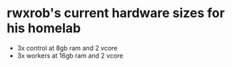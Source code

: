 # rwxrob's current hardware sizes for his homelab

- 3x control at 8gb ram and 2 vcore
- 3x workers at 16gb ram and 2 vcore
